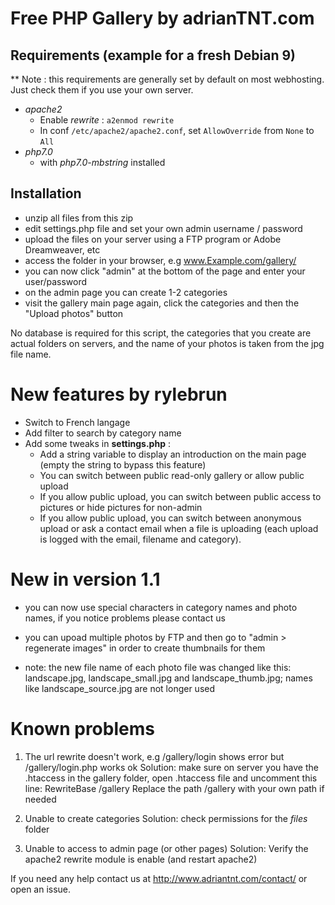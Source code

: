 # Free PHP Gallery by adrianTNT.com

## Requirements (example for a fresh Debian 9)

** Note : this requirements are generally set by default on most webhosting. Just check them if you use your own server.

- *apache2*
  - Enable *rewrite* : `a2enmod rewrite`
  - In conf `/etc/apache2/apache2.conf`, set `AllowOverride` from `None` to `All`
- *php7.0*
  - with *php7.0-mbstring* installed

## Installation

- unzip all files from this zip
- edit settings.php file and set your own admin username / password
- upload the files on your server using a FTP program or Adobe Dreamweaver, etc
- access the folder in your browser, e.g www.Example.com/gallery/ 
- you can now click "admin" at the bottom of the page and enter your user/password
- on the admin page you can create 1-2 categories
- visit the gallery main page again, click the categories and then the "Upload photos" button

No database is required for this script, the categories that you create are actual folders on servers, and the name of your photos is taken from the jpg file name.

# New features by rylebrun
- Switch to French langage
- Add filter to search by category name
- Add some tweaks in **settings.php** :
  - Add a string variable to display an introduction on the main page (empty the string to bypass this feature)
  - You can switch between public read-only gallery or allow public upload
  - If you allow public upload, you can switch between public access to pictures or hide pictures for non-admin
  - If you allow public upload, you can switch between anonymous upload or ask a contact email when a file is uploading (each upload is logged with the email, filename and category). 

# New in version 1.1
- you can now use special characters in category names and photo names, if you notice problems please contact us
- you can upoad multiple photos by FTP and then go to "admin > regenerate images" in order to create thumbnails for them

- note: the new file name of each photo file was changed like this: landscape.jpg, landscape_small.jpg and landscape_thumb.jpg; names like landscape_source.jpg are not longer used

# Known problems


1) The url rewrite doesn't work, e.g /gallery/login shows error but /gallery/login.php works ok
Solution: make sure on server you have the .htaccess in the gallery folder, open .htaccess file and uncomment this line:
RewriteBase /gallery
Replace the path /gallery with your own path if needed

2) Unable to create categories
Solution: check permissions for the *files* folder

3) Unable to access to admin page (or other pages)
Solution: Verify the apache2 rewrite module is enable (and restart apache2)

If you need any help contact us at http://www.adriantnt.com/contact/ or open an issue.
